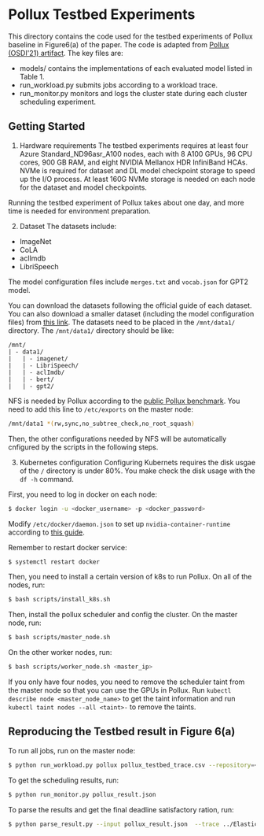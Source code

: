# Pollux Testbed Experiments
This directory contains the code used for the testbed experiments 
of Pollux baseline in Figure6(a) of the paper. The code is adapted from
[Pollux (OSDI'21) artifact](https://github.com/petuum/adaptdl/tree/osdi21-artifact).
The key files are:

- models/ contains the implementations of each evaluated model listed in Table 1.
- run_workload.py submits jobs according to a workload trace.
- run_monitor.py monitors and logs the cluster state during each cluster scheduling experiment.

## Getting Started
1. Hardware requirements
The testbed experiments requires at least four Azure Standard_ND96asr_A100 nodes, each with 8 A100 GPUs, 96 CPU cores, 900 GB RAM, and eight NVIDIA Mellanox HDR InfiniBand HCAs. 
NVMe is required for dataset and DL model checkpoint storage to speed up the I/O process. 
At least 160G NVMe storage is needed on each node for the dataset and model checkpoints.

Running the testbed experiment of Pollux takes about one day, and more time is needed for environment preparation.

2. Dataset
The datasets include:
 - ImageNet
 - CoLA
 - aclImdb
 - LibriSpeech

The model configuration files include `merges.txt` and `vocab.json` for GPT2 model.

You can download the datasets following the official guide of each dataset.
You can also download a smaller dataset (including the model configuration files) from [this link](https://drive.google.com/file/d/1gxFg842sYH6JNqCkKtYf7DfkFAunkh_n/view?usp=sharing). 
The datasets need to be placed in the `/mnt/data1/` directory.
The `/mnt/data1/` directory should be like:
```
/mnt/
| - data1/
|	| - imagenet/
|	| - LibriSpeech/
|	| - aclImdb/
|	| - bert/
|	| - gpt2/
```

NFS is needed by Pollux according to the [public Pollux benchmark](https://github.com/petuum/adaptdl/tree/osdi21-artifact/benchmark).
You need to add this line to `/etc/exports` on the master node:
```Bash
/mnt/data1 *(rw,sync,no_subtree_check,no_root_squash)
```
Then, the other configurations needed by NFS will be automatically cnfigured by the scripts in the following steps.

3. Kubernetes configuration
Configuring Kubernets requires the disk usgae of the `/` directory is under 80%. You make check the disk usage with the `df -h` command. 

First, you need to log in docker on each node:
```Bash
$ docker login -u <docker_username> -p <docker_password>
```
Modify `/etc/docker/daemon.json` to set up `nvidia-container-runtime` according to [this guide](https://github.com/NVIDIA/k8s-device-plugin#quick-start). 

Remember to restart docker service:
```Bash
$ systemctl restart docker
```

Then, you need to install a certain version of k8s to run Pollux. On all of the nodes, run:
```Bash
$ bash scripts/install_k8s.sh
```
Then, install the pollux scheduler and config the cluster.
On the master node, run:
```Bash
$ bash scripts/master_node.sh
```

On the other worker nodes, run:
```Bash
$ bash scripts/worker_node.sh <master_ip>
```
If you only have four nodes, you need to remove the scheduler taint from the master node so that you can use the GPUs in Pollux. Run `kubectl describe node <master_node_name>` to get the taint information and run `kubectl taint nodes --all <taint>-` to remove the taints. 

## Reproducing the Testbed result in Figure 6(a)
To run all jobs, run on the master node:
```Bash
$ python run_workload.py pollux pollux_testbed_trace.csv --repository=<your_docker_username>/pollux
```

To get the scheduling results, run:
```Bash
$ python run_monitor.py pollux_result.json
```

To parse the results and get the final deadline satisfactory ration, run:
```Bash
$ python parse_result.py --input pollux_result.json  --trace ../ElasticFlow/traces/itp_day1.csv
```
